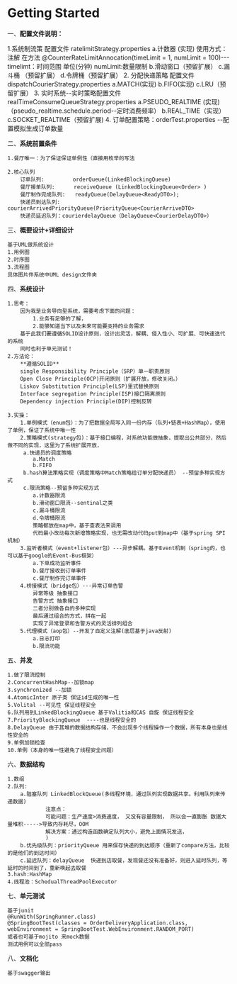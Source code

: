 # Getting Started


一、**配置文件说明：**

1.系统制流策 配置文件 ratelimitStrategy.properties 
    a.计数器 (实现)
        使用方式：注解 在方法 @CounterRateLimitAnnocation(timeLimit = 1, numLimit = 100)---timelimt：时间范围 单位(分钟)  numLimit:数量限制 
    b.滑动窗口（预留扩展）
    c.漏斗桶 （预留扩展）
    d.令牌桶（预留扩展）
2. 分配快递策略 配置文件 dispatchCourierStrategy.properties
   a.MATCH(实现)
   b.FIFO(实现)
   c.LRU（预留扩展）
3. 实时系统--实时策略配置文件 realTimeConsumeQueueStrategy.properties
   a.PSEUDO_REALTIME (实现) （pseudo_realtime.schedule.period--定时消费频率）
   b.REAL_TIME（实现）
   c.SOCKET_REALTIME（预留扩展)
4. 订单配置策略：orderTest.properties --配置模拟生成订单数量


二、**系统前置条件**

    1.餐厅唯一：为了保证保证单例性（直接用枚举的写法

    2.核心队列
        订单队列:         orderQueue(LinkedBlockingQueue)
        餐厅接单队列:      receiveQueue (LinkedBlockingQueue<Order> )
        餐厅制作完成队列:   readyQueue(DelayQueue<ReadyDTO>);
        快递员到达队列:  courierArrivedPriorityQueue(PriorityQueue<CourierArriveDTO>
        快递员延迟队列：courierdelayQueue（DelayQueue<CourierDelayDTO>）

三、**概要设计+详细设计**

    基于UML做系统设计
    1.用例图
    2.时序图
    3.流程图
    具体图片件系统中UML design文件夹

四、**系统设计**

    1.思考：
        因为我是业务导向型系统，需要考虑下面的问题：
            1.业务有足够的了解，
            2.能够知道当下以及未来可能要支持的业务需求
        基于此我们要遵循SOLID设计原则，设计出灵活，解耦、侵入性小、可扩展、可快速迭代的系统
        同时也利于单元测试！
    2.方法论：
        **遵循SOLID**  
        single Responsibility Principle（SRP）单一职责原则
        Open Close Principle(OCP)开闭原则（扩展开放，修改关闭。）
        Liskov Substitution Principle(LSP)里式替换原则
        Interface segregation Principle(ISP)接口隔离原则
        Dependency injection Principle(DIP)控制反转
    
    3.实操：
        1.单例模式（enum包）：为了把数据全局写入同一份内存（队列+链表+HashMap），使用了单例，保证了系统中唯一性
        2.策略模式(strategy包)：基于接口编程，对系统功能做抽象，提取出公共部分，然后做不同的实现，这里为了系统扩展开放，
         a.快递员的调度策略
            a.Match
            b.FIFO
         b.hash算法策略实现（调度策略中Match策略给订单分配快递员） --预留多种实现方式
         c.限流策略--预留多种实现方式
            a.计数器限流
            b.滑动窗口限流--sentinal之类
            c.漏斗桶限流
            d.令牌桶限流
            策略都放在map中，基于查表法来调用
            代码最小改动每次新增策略实现，也无需改动代码put到map中（基于spring SPI机制）
        3.监听者模式（event+listener包）---异步解耦。基于Event机制（spring的，也可以基于google的Event-Bus框架）
            a.下单成功监听事件
            b.餐厅接收到订单事件
            c.餐厅制作完订单事件
        4.桥接模式（bridge包）---异常订单告警
            异常等级 抽象接口
            告警方式 抽象接口
            二者分别做各自的多种实现
            最后通过组合的方式，拼在一起
            实现了异常登录和告警方式的灵活排列组合
        5.代理模式（aop包）--开发了自定义注解(底层基于java反射)
            a.日志打印
            b.限流功能


五、**并发**

    1.做了限流控制
    2.ConcurrentHashMap--加锁map
    3.synchronized --加锁
    4.AtomicInter 原子类 保证id生成的唯一性
    5.Volital --可见性 保证线程安全 
    6.队列用到LinkedBlockingQueue 基于Valitia和CAS 自旋 保证线程安全
    7.PriorityBlockingQueue  ----也是线程安全的
    8.DelayQueue 由于其堆的数据结构存储，不会出现多个线程操作一个数据，所有本身也是线性安全的
    9.单例加锁检查
    10.单例（本身的唯一性避免了线程安全问题）

六、**数据结构**

    1.数组
    2.队列:
        a.阻塞队列 LinkedBlockQueue(多线程环境，通过队列实现数据共享。利用队列来传递数据)
                注意点：
                可能问题：生产速度>消费速度， 又没有容量限制， 所以会一直膨胀 数据大量堆积----->导致内存耗尽，OOM
                解决方案：通过构造函数确定队列大小，避免上面情况发送，
                )
        b.优先级队列：priorityQueue 用来保存快递的到达顺序（重新了compare方法，比较的是他们的到达时间）
        c.延迟队列：delayQueue  快递到店取餐，发现餐还没有准备好，则进入延时队列，等延时的时间到了，重新唤起去取餐
    3.hash:HashMap
    4.线程池：SchedualThreadPoolExecutor

七、**单元测试**

    基于junit
    @RunWith(SpringRunner.class)
    @SpringBootTest(classes = OrderDeliveryApplication.class, webEnvironment = SpringBootTest.WebEnvironment.RANDOM_PORT)
    或者也可基于mojito 来mock数据
    测试用例可以全部pass

八、**文档化**

    基于swagger输出


